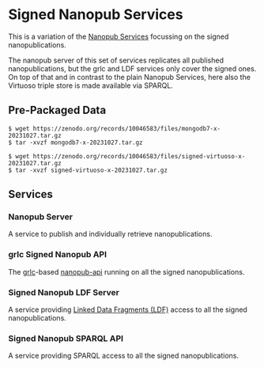 Signed Nanopub Services
=======================

This is a variation of the [Nanopub Services](https://github.com/peta-pico/nanopub-services.git)
focussing on the signed nanopublications.

The nanopub server of this set of services replicates all published
nanopublications, but the grlc and LDF services only cover the signed ones.
On top of that and in contrast to the plain Nanopub Services, here also
the Virtuoso triple store is made available via SPARQL.


## Pre-Packaged Data

    $ wget https://zenodo.org/records/10046583/files/mongodb7-x-20231027.tar.gz
    $ tar -xvzf mongodb7-x-20231027.tar.gz

    $ wget https://zenodo.org/records/10046583/files/signed-virtuoso-x-20231027.tar.gz
    $ tar -xvzf signed-virtuoso-x-20231027.tar.gz


## Services

### Nanopub Server

A service to publish and individually retrieve nanopublications.

<h3 id="grlc-np-api">grlc Signed Nanopub API</h3>

The [grlc](https://grlc.io)-based [nanopub-api](https://github.com/peta-pico/nanopub-api)
running on all the signed nanopublications.

<h3 id="np-ldf-server">Signed Nanopub LDF Server</h3>

A service providing [Linked Data Fragments (LDF)](https://linkeddatafragments.org/) access
to all the signed nanopublications.

<h3 id="np-sparql-api">Signed Nanopub SPARQL API</h3>

A service providing SPARQL access to all the signed nanopublications.

